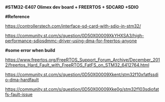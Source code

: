 **#STM32-E407 Olimex dev board + FREERTOS + SDCARD +SDIO**

**#Reference**

https://controllerstech.com/interface-sd-card-with-sdio-in-stm32/

https://community.st.com/s/question/0D50X00009XkYHXSA3/high-performance-sdiosdmmc-driver-using-dma-for-freertos-anyone

**#some error when build**

https://www.freertos.org/FreeRTOS_Support_Forum_Archive/December_2012/freertos_Hard_Fault_with_FreeRTOS_FatFS_on_STM32_6412764.html

https://community.st.com/s/question/0D50X00009Xkent/stm32f10xfatfssdio-dma-hardfault

https://community.st.com/s/question/0D50X00009Xke0g/stm32f103sdiofatfs-fault-issue

